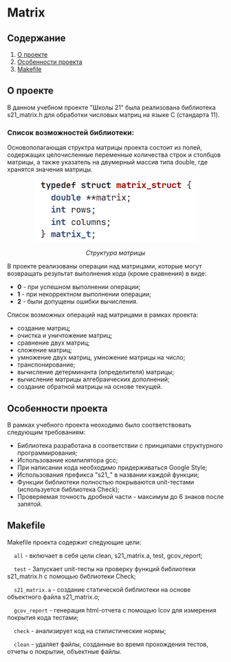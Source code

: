 # Matrix

## Содержание

1. [О проекте](#о-проекте)
2. [Особенности проекта](#особенности-проекта)
3. [Makefile](#makefile)

## О проекте

В данном учебном проекте "Школы 21" была реализована библиотека s21_matrix.h для обработки числовых матриц на языке C (стандарта 11).

### Список возможностей библиотеки:

Основополагающая структра матрицы проекта состоит из полей, содержащих целочисленные переменные количества строк и столбцов матрицы, а также указатель на двумерный массив типа double, где хранятся значения матрицы.

<div align=center>

![Структура матрицы](images/matrix_structure.png)

*Структура матрицы*
</div>

В проекте реализованы операции над матрицами, которые могут возвращать результат выполнения кода (кроме сравнения) в виде:
* **0** - при успешном выполнении операции;
* **1** - при некорректном выполнении операции;
* **2** - были допущены ошибки вычисления.

Список возможных операций над матрицами в рамках проекта:
* создание матриц;
* очистка и уничтожение матриц;
* сравнение двух матриц;
* сложение матриц;
* умножение двух матриц, умножение матрицы на число;
* транспонирование;
* вычисление детерминанта (определителя) матрицы;
* вычисление матрицы алгебраических дополнений;
* создание обратной матрицы на основе текущей.

## Особенности проекта

В рамках учебного проекта неоходимо было соответствовать следующим требованиям:

* Библиотека разработана в соответствии с принципами структурного программирования;
* Использование компилятора gcc;
* При написании кода необходимо придерживаться Google Style;
* Использования префикса "s21_" в названии каждой функции; 
* Функции библиотеки полностью покрываются unit-тестами (используется библиотека Check);
* Проверяемая точность дробной части - максимум до 6 знаков после запятой.

## Makefile

Makefile проекта содержит следующие цели:

&nbsp;&nbsp;&nbsp;&nbsp;``all`` - включает в себя цели clean, s21_matrix.a, test, gcov_report;

&nbsp;&nbsp;&nbsp;&nbsp;``test`` - Запускает unit-тесты на проверку функций библиотеки s21_matrix.h с помощью библиотеки Check;

&nbsp;&nbsp;&nbsp;&nbsp;``s21_matrix.a`` - создание статической библиотеки на основе объектного файла s21_matrix.o;

&nbsp;&nbsp;&nbsp;&nbsp;``gcov_report`` - генерация html-отчета с помощью lcov для измерения покрытия кода тестами;

&nbsp;&nbsp;&nbsp;&nbsp;``check`` - анализирует код на стилистические нормы;

&nbsp;&nbsp;&nbsp;&nbsp;``clean`` - удаляет файлы, созданные во время прохождения тестов, отчеты о покрытии, объектные файлы.